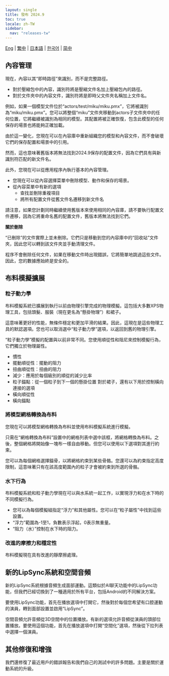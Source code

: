 ```yaml
---
layout: single
title: 發布 2024.9
toc: true
locale: zh-TW
sidebar:
  nav: "releases-tw"
---
```

[Eng](/dancexr/releases/2024.9) | [繁中](/tw/dancexr/releases/2024.9) | [日本語](/jp/dancexr/releases/2024.9) | [한국어](/kr/dancexr/releases/2024.9) | [简中](/zh/dancexr/releases/2024.9)

## 內容管理
現在，內容以其“即時路徑”來識別，而不是完整路徑。

* 對於壓縮包中的內容，識別符將是壓縮文件名加上壓縮包內的路徑。
* 對於文件夾中的內容文件，識別符將是即時父文件夾名稱加上文件名。

例如，如果一個模型文件位於“actors/test/miku/miku.pmx”，它將被識別為“miku/miku.pmx”。您可以將整個“miku”文件夾移動到actors子文件夾中的任何位置，它將繼續被識別為相同的模型。其配置將被正確恢復，包含此模型的任何保存的場景也將能夠正確加載。

由於這一變化，您現在可以在內容庫中重新組織您的模型和內容文件，而不會破壞它們的保存配置和場景中的引用。

然而，這也意味著舊版本將無法找到2024.9保存的配置文件，因為它們具有與新識別符匹配的新文件名。

此外，您現在可以從應用程序內執行基本的內容管理。

* 您現在可以從內容選擇菜單中刪除模型、動作和保存的場景。
* 從內容菜單中有新的選項
    * 查找並刪除重複項目
    * 將所有配置文件從舊文件名遷移到新文件名

請注意，如果您計劃同時繼續使用舊版本來使用相同的內容庫，請不要執行配置文件遷移，因為它將重命名舊的配置文件，舊版本將無法找到它們。

**關於刪除**

“已刪除”的文件實際上並未刪除。它們只是移動到您的內容庫中的“回收站”文件夾，因此您可以轉到該文件夾並手動清理文件。

程序不會刪除任何文件，如果在移動文件時出現錯誤，它將簡單地跳過這些文件。因此，您的數據應始終是安全的。

## 布料模擬擴展

### 粒子動力學

布料模擬系統已擴展到執行以前由物理引擎完成的物理模擬。這包括大多數XPS物理工具，包括頭髮、服裝（現在更名為“懸掛物理”）和裙子。

這意味著更好的性能，無條件穩定和更加平滑的結果。因此，這現在是這些物理工具的默認選項。您也可以取消選中“粒子動力學”選項，以返回到舊的物理引擎。

“粒子動力學”模擬的配置與以前非常不同。您使用順從性和阻尼來控制模擬行為，它們獨立於物理屬性。

* 慣性
* 擺動順從性：擺動的阻力
* 扭曲順從性：扭曲的阻力
* 減少：應用於每個級別的順從的減少比率
* 粒子錨點：從一個粒子到下一個的懸掛位置
對於裙子，還有以下用於控制橫向連接的選項
* 橫向順從性
* 橫向錨點

### 將模型網格轉換為布料

您現在可以將模型網格轉換為布料並使用布料模擬系統進行模擬。

只需在“網格轉換為布料”設置中的網格列表中選中該框，將網格轉換為布料。之後，整個網格將開始像一塊布一樣自由移動。但您可以使用以下選項對其進行約束。

您可以為每個網格選擇錨骨，以將網格約束到某些骨骼。您還可以為約束指定高度限制，這意味著只有在該高度範圍內的粒子才會被約束到所選的骨骼。

### 水下行為

布料模擬系統和粒子動力學現在可以與水系統一起工作，以實現浮力和在水下時的不同模擬行為。

* 您可以為每個模擬組指定“浮力”和其他屬性。您可以在“粒子屬性”中找到這些設置。
* “浮力”範圍為-1至1，負數表示浮起，0表示無重量。
* “阻力（水）”控制在水下時的阻力。

### 改進的摩擦力和穩定性

布料模擬現在具有改進的靜摩擦處理。

## 新的LipSync系統和空間音頻

新的LipSync系統根據音頻生成面部運動。這類似於AI聊天功能中的LipSync功能，但我們已經切換到了一種適用於所有平台，包括Android的不同解決方案。

要使用LipSync功能，首先在播放選項中打開它，然後對於每個您希望有口腔運動的演員，轉到面部設置並啟用“LipSync”。

空間音頻允許音頻從3D空間中的位置播放。有新的選項允許音頻從演員的頭部位置播放。要使用這個功能，首先在播放選項中打開“空間化”選項，然後從下拉列表中選擇一個演員。

## 其他修復和增強
我們還修復了最近用戶的錯誤報告和我們自己的測試中的許多問題。主要是關於運動系統的升級。